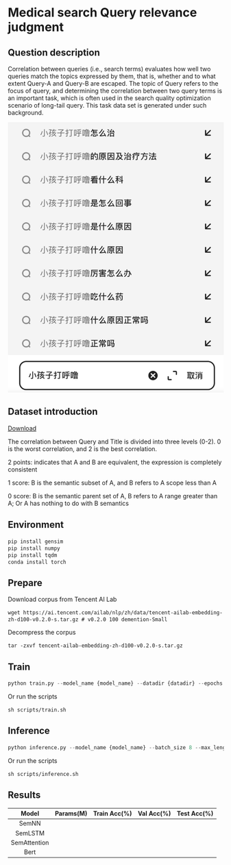 # Medical search Query relevance judgment

## Question description
Correlation between queries (i.e., search terms) evaluates how well two queries match the topics expressed by them, that is, whether and to what extent Query-A and Query-B are escaped. The topic of Query refers to the focus of query, and determining the correlation between two query terms is an important task, which is often used in the search quality optimization scenario of long-tail query. This task data set is generated under such background.
<div align=center>

![examples](./pic/1.png)
</div>

## Dataset introduction

[Download](https://tianchi.aliyun.com/competition/entrance/532001/information)

The correlation between Query and Title is divided into three levels (0-2). 0 is the worst correlation, and 2 is the best correlation.

2 points: indicates that A and B are equivalent, the expression is completely consistent

1 score: B is the semantic subset of A, and B refers to A scope less than A

0 score: B is the semantic parent set of A, B refers to A range greater than A; Or A has nothing to do with B semantics

## Environment

```shell
pip install gensim
pip install numpy
pip install tqdm
conda install torch
```

## Prepare
Download corpus from Tencent AI Lab
```shell
wget https://ai.tencent.com/ailab/nlp/zh/data/tencent-ailab-embedding-zh-d100-v0.2.0-s.tar.gz # v0.2.0 100 demention-Small
```
Decompress the corpus
```shell
tar -zxvf tencent-ailab-embedding-zh-d100-v0.2.0-s.tar.gz
```

## Train

```python
python train.py --model_name {model_name} --datadir {datadir} --epochs 30 --lr 1e-4 --max_length 32 --batch_size 8 --savepath ./results --gpu 0 --w2v_path {w2v_path}
```
Or run the scripts

```shell
sh scripts/train.sh
```

## Inference
```python
python inference.py --model_name {model_name} --batch_size 8 --max_length 32 --savepath ./results --datadir {datadir} --model_path {model_path} --gpu 0 --w2v_path {w2v_path}
```
Or run the scripts

```shell
sh scripts/inference.sh
```

## Results

<div align=center>

| Model | Params(M) | Train Acc(%) |Val Acc(%)|Test Acc(%)|
| :----:| :----: | :----: |:----:|:----:|
| SemNN |  |  |||
| SemLSTM |  |  |||
| SemAttention | |  |||
| Bert |  |  |||

</div>